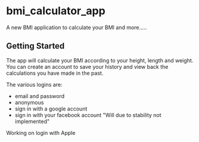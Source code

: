 # bmi_calculator_app

A new BMI application to calculate your BMI and more.....

## Getting Started

The app will calculate your BMI according to your height, length and weight.
You can create an account to save your history and view back the calculations you have made in the past. 

The various logins are:
- email and password
- anonymous
- sign in with a google account
- sign in with  your facebook account "Will due to stability not implemented"

Working on login with Apple






